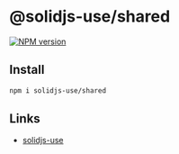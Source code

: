 # @solidjs-use/shared

[![NPM version](https://img.shields.io/npm/v/@solidjs-use/shared?color=a1b858)](https://www.npmjs.com/package/@solidjs-use/shared)

## Install

```bash
npm i solidjs-use/shared
```

## Links

- [solidjs-use](https://solidjs-use.github.io/solidjs-use)

